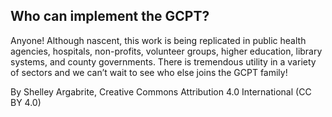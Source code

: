 ## Who can implement the GCPT?

Anyone! Although nascent, this work is being replicated in public health agencies,
hospitals, non-profits, volunteer groups, higher education, library systems, and
county governments. There is tremendous utility in a variety of sectors and we
can’t wait to see who else joins the GCPT family!

By Shelley Argabrite, Creative Commons Attribution 4.0 International (CC BY 4.0)
